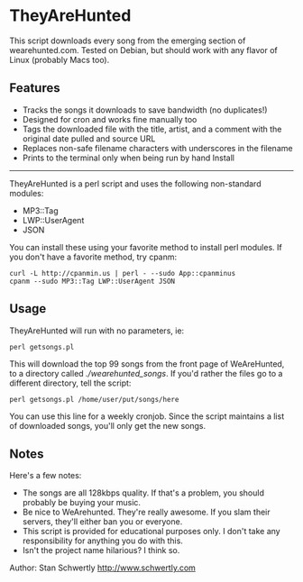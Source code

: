 TheyAreHunted
=============

This script downloads every song from the emerging section of wearehunted.com. Tested on Debian, but should work with any flavor of Linux (probably Macs too).  

Features
--------
 * Tracks the songs it downloads to save bandwidth (no duplicates!) 
 * Designed for cron and works fine manually too
 * Tags the downloaded file with the title, artist, and a comment with the original date pulled and source URL
 * Replaces non-safe filename characters with underscores in the filename
 * Prints to the terminal only when being run by hand 
Install
-------

TheyAreHunted is a perl script and uses the following non-standard modules:

 * MP3::Tag
 * LWP::UserAgent
 * JSON

You can install these using your favorite method to install perl modules. If you don't have a favorite method, try cpanm:

    curl -L http://cpanmin.us | perl - --sudo App::cpanminus
	cpanm --sudo MP3::Tag LWP::UserAgent JSON

Usage
-----

TheyAreHunted will run with no parameters, ie:

    perl getsongs.pl

This will download the top 99 songs from the front page of WeAreHunted, to a directory called *./wearehunted_songs*. If you'd rather the files go to a different directory, tell the script:

    perl getsongs.pl /home/user/put/songs/here

You can use this line for a weekly cronjob. Since the script maintains a list of downloaded songs, you'll only get the new songs.

Notes
-----

Here's a few notes:
 * The songs are all 128kbps quality. If that's a problem, you should probably be buying your music.
 * Be nice to WeArehunted. They're really awesome. If you slam their servers, they'll either ban you or everyone.
 * This script is provided for educational purposes only. I don't take any responsibility for anything you do with this.
 * Isn't the project name hilarious? I think so.

Author: Stan Schwertly
http://www.schwertly.com

